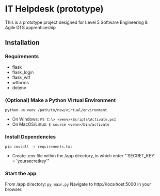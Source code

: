 # IT Helpdesk (prototype)
This is a prototype project designed for Level 5 Software Engineering & Agile DTS apprenticeship
## Installation
### Requirements
- flask
- flask_login
- flask_wtf
- wtforms
- dotenv
### (Optional) Make a Python Virtual Environment
``python -m venv /path/to/new/virtual/environment``
- On Windows:
    ``PS C:\> <venv>\Scripts\Activate.ps1``
- On MacOS/Linux:
    ``$ source <venv>/bin/activate``
### Install Dependencies
``pip install -r requirements.txt``
- Create .env file within the /app directory, in which enter "'SECRET_KEY' = 'yoursecretkey'"
### Start the app
From /app directory:
``py main.py``
Navigate to http://localhost:5000 in your browser.